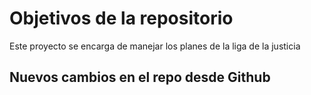 # Objetivos de la repositorio

Este proyecto se encarga de manejar los planes de la liga de la justicia

## Nuevos cambios en el repo desde Github
